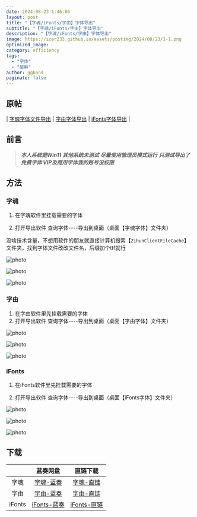 ```yaml
---
date: 2024-08-23 1:46:06
layout: post
title: "【字魂/iFonts/字由】字体导出"
subtitle: "【字魂/iFonts/字由】字体导出"
description: "【字魂/iFonts/字由】字体导出"
image: https://icer233.github.io/assets/postimg/2024/08/23/1-1.png
optimized_image:
category: efficiency
tags:
  - "字体"
  - "破解"
author: ggbond
paginate: false 
---
```


## 原帖
| [字魂字体文件导出](https://www.52pojie.cn/thread-1840626-1-1.html) | [字由字体导出](https://www.52pojie.cn/thread-1841495-1-1.html) | [iFonts字体导出](https://www.52pojie.cn/thread-1845363-1-1.html) |

## 前言

> ***本人系统是Win11 其他系统未测试***
***尽量使用管理员模式运行***
***只测试导出了免费字体 VIP及商用字体我的账号没权限***

## 方法

### 字魂

1. 在字魂软件里挂载需要的字体

2. 打开导出软件 查询字体----导出到桌面（桌面【字魂字体】文件夹）

没啥技术含量，不想用软件的朋友就直接计算机搜索【`ZihunClientFileCache`】文件夹，找到字体文件改改文件名，后缀加个ttf就行

![photo](https://icer233.github.io/assets/postimg/2024/08/23/1-1.png)

![photo](https://icer233.github.io/assets/postimg/2024/08/23/1-2.png)

![photo](https://icer233.github.io/assets/postimg/2024/08/23/1-3.png)

### 字由

1. 在字由软件里先挂载需要的字体
2. 打开导出软件  查询字体----导出到桌面（桌面【字由字体】文件夹）

![photo](https://icer233.github.io/assets/postimg/2024/08/23/2-1.png)

![photo](https://icer233.github.io/assets/postimg/2024/08/23/2-2.png)

![photo](https://icer233.github.io/assets/postimg/2024/08/23/2-3.png)

### iFonts

1. 在iFonts软件里先挂载需要的字体

2. 打开导出软件  查询字体----导出到桌面（桌面【iFonts字体】文件夹）

![photo](https://icer233.github.io/assets/postimg/2024/08/23/3-1.png)

![photo](https://icer233.github.io/assets/postimg/2024/08/23/3-2.png)

![photo](https://icer233.github.io/assets/postimg/2024/08/23/3-3.png)

## 下载

|        |                       蓝奏网盘                       |                           直链下载                           |
| :----: | :--------------------------------------------------: | :----------------------------------------------------------: |
|  字魂  |  [字魂-蓝奏](https://wwfg.lanzouq.com/iWUsi1aqlryf)  | [字魂-直链](https://icer233.github.io/assets/postimg/2024/08/23/1-zihun.zip) |
|  字由  |  [字由-蓝奏](https://wwfg.lanzouq.com/ispsE1b1gosh)  | [字由-直链](https://icer233.github.io/assets/postimg/2024/08/23/2-hellofont.zip) |
| iFonts | [iFonts-蓝奏](https://wwfg.lanzouq.com/icI8a1c1ckvi) | [iFonts-直链](https://icer233.github.io/assets/postimg/2024/08/23/3-iFonts.zip) |

